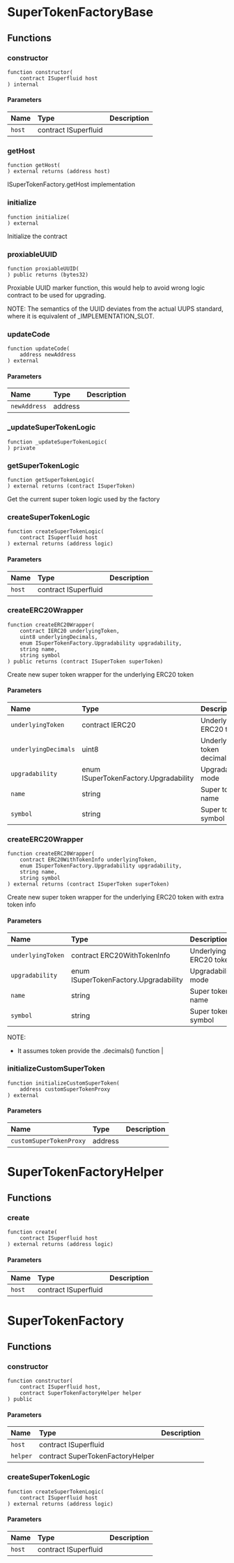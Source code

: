 # SuperTokenFactoryBase

## Functions

### constructor

```solidity
function constructor(
    contract ISuperfluid host
) internal
```

#### Parameters

| Name | Type | Description |
| :--- | :--- | :---------- |
| `host` | contract ISuperfluid |  |

### getHost

```solidity
function getHost(
) external returns (address host)
```

ISuperTokenFactory.getHost implementation

### initialize

```solidity
function initialize(
) external
```

Initialize the contract

### proxiableUUID

```solidity
function proxiableUUID(
) public returns (bytes32)
```

Proxiable UUID marker function, this would help to avoid wrong logic
     contract to be used for upgrading.

NOTE: The semantics of the UUID deviates from the actual UUPS standard,
      where it is equivalent of _IMPLEMENTATION_SLOT.

### updateCode

```solidity
function updateCode(
    address newAddress
) external
```

#### Parameters

| Name | Type | Description |
| :--- | :--- | :---------- |
| `newAddress` | address |  |

### _updateSuperTokenLogic

```solidity
function _updateSuperTokenLogic(
) private
```

### getSuperTokenLogic

```solidity
function getSuperTokenLogic(
) external returns (contract ISuperToken)
```

Get the current super token logic used by the factory

### createSuperTokenLogic

```solidity
function createSuperTokenLogic(
    contract ISuperfluid host
) external returns (address logic)
```

#### Parameters

| Name | Type | Description |
| :--- | :--- | :---------- |
| `host` | contract ISuperfluid |  |

### createERC20Wrapper

```solidity
function createERC20Wrapper(
    contract IERC20 underlyingToken,
    uint8 underlyingDecimals,
    enum ISuperTokenFactory.Upgradability upgradability,
    string name,
    string symbol
) public returns (contract ISuperToken superToken)
```

Create new super token wrapper for the underlying ERC20 token

#### Parameters

| Name | Type | Description |
| :--- | :--- | :---------- |
| `underlyingToken` | contract IERC20 | Underlying ERC20 token |
| `underlyingDecimals` | uint8 | Underlying token decimals |
| `upgradability` | enum ISuperTokenFactory.Upgradability | Upgradability mode |
| `name` | string | Super token name |
| `symbol` | string | Super token symbol |

### createERC20Wrapper

```solidity
function createERC20Wrapper(
    contract ERC20WithTokenInfo underlyingToken,
    enum ISuperTokenFactory.Upgradability upgradability,
    string name,
    string symbol
) external returns (contract ISuperToken superToken)
```

Create new super token wrapper for the underlying ERC20 token with extra token info

#### Parameters

| Name | Type | Description |
| :--- | :--- | :---------- |
| `underlyingToken` | contract ERC20WithTokenInfo | Underlying ERC20 token |
| `upgradability` | enum ISuperTokenFactory.Upgradability | Upgradability mode |
| `name` | string | Super token name |
| `symbol` | string | Super token symbol

NOTE:
- It assumes token provide the .decimals() function |

### initializeCustomSuperToken

```solidity
function initializeCustomSuperToken(
    address customSuperTokenProxy
) external
```

#### Parameters

| Name | Type | Description |
| :--- | :--- | :---------- |
| `customSuperTokenProxy` | address |  |

# SuperTokenFactoryHelper

## Functions

### create

```solidity
function create(
    contract ISuperfluid host
) external returns (address logic)
```

#### Parameters

| Name | Type | Description |
| :--- | :--- | :---------- |
| `host` | contract ISuperfluid |  |

# SuperTokenFactory

## Functions

### constructor

```solidity
function constructor(
    contract ISuperfluid host,
    contract SuperTokenFactoryHelper helper
) public
```

#### Parameters

| Name | Type | Description |
| :--- | :--- | :---------- |
| `host` | contract ISuperfluid |  |
| `helper` | contract SuperTokenFactoryHelper |  |

### createSuperTokenLogic

```solidity
function createSuperTokenLogic(
    contract ISuperfluid host
) external returns (address logic)
```

#### Parameters

| Name | Type | Description |
| :--- | :--- | :---------- |
| `host` | contract ISuperfluid |  |

